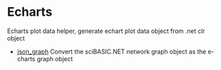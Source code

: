 # Echarts

Echarts plot data helper, generate echart plot data object from .net clr object

+ [json_graph](Echarts/json_graph.1) Convert the sciBASIC.NET network graph object as the e-charts graph object
